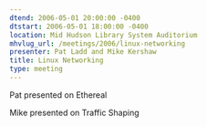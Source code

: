 ```yaml
---
dtend: 2006-05-01 20:00:00 -0400
dtstart: 2006-05-01 18:00:00 -0400
location: Mid Hudson Library System Auditorium
mhvlug_url: /meetings/2006/linux-networking
presenter: Pat Ladd and Mike Kershaw
title: Linux Networking
type: meeting
---
```



Pat presented on Ethereal

Mike presented on Traffic Shaping